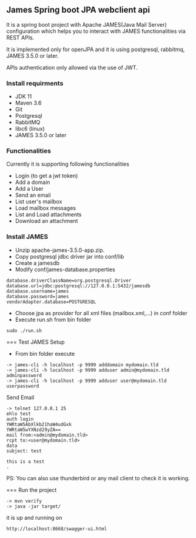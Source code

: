 ## James Spring boot JPA webclient api

It is a spring boot project with Apache JAMES(Java Mail Server) configuration which helps you to interact with JAMES functionalities via REST APIs.

It is implemented only for openJPA and it is using postgresql, rabbitmq, JAMES 3.5.0 or later. 

APIs authentication only allowed via the use of JWT.

### Install requirments

* JDK 11
* Maven 3.6 
* Git
* Postgresql
* RabbitMQ 
* libc6 (linux)
* JAMES 3.5.0 or later


### Functionalities

Currently it is supporting following functionalities

* Login (to get a jwt token)
* Add a domain
* Add a User
* Send an email
* List user's mailbox
* Load mailbox messages
* List and Load attachments
* Download an attachment


### Install JAMES

* Unzip apache-james-3.5.0-app.zip.
* Copy postgresql jdbc driver jar into conf/lib
* Create a jamesdb 
* Modify conf/james-database.properties

```
database.driverClassName=org.postgresql.Driver
database.url=jdbc:postgresql://127.0.0.1:5432/jamesdb
database.username=james
database.password=james
vendorAdapter.database=POSTGRESQL
```
* Choose jpa as provider for all xml files (mailbox.xml,...) in conf folder
* Execute run.sh from bin folder

```
sudo ./run.sh
```

=== Test JAMES Setup

* From bin folder execute 

```
-> james-cli -h localhost -p 9999 adddomain mydomain.tld
-> james-cli -h localhost -p 9999 adduser admin@mydomain.tld adminpassword
-> james-cli -h localhost -p 9999 adduser user@mydomain.tld userpassword
```

Send Email

```
-> telnet 127.0.0.1 25
ehlo test
auth login
YWRtaW5AbXlkb21haW4udGxk
YWRtaW5wYXNzd29yZA==
mail from:<admin@mydomain.tld>
rcpt to:<user@mydomain.tld>
data
subject: test

this is a test
.
```

PS: You can also use thunderbird or any mail client to check it is working.

=== Run the project


```
-> mvn verify
-> java -jar target/
```


it is up and running on

```
http://localhost:8668/swagger-ui.html
```


